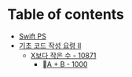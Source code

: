 # Table of contents

* [Swift PS](README.md)
* [기초 코드 작성 요령 II](ii/README.md)
  * [X보다 작은 수 - 10871](ii/x-10871/README.md)
    * [A + B - 1000](ii/x-10871/a-+-b-1000.md)
